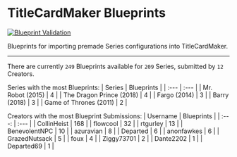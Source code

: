 # TitleCardMaker Blueprints
[![Blueprint Validation](https://github.com/TitleCardMaker/Blueprints/actions/workflows/pytest.yml/badge.svg?branch=master)](https://github.com/TitleCardMaker/Blueprints/actions/workflows/pytest.yml)

Blueprints for importing premade Series configurations into TitleCardMaker.

---

There are currently `249` Blueprints available for `209` Series, submitted by `12` Creators.

Series with the most Blueprints:
| Series | Blueprints |
| :--- | :--- |
| Mr. Robot (2015) | 4 |
| The Dragon Prince (2018) | 4 |
| Fargo (2014) | 3 |
| Barry (2018) | 3 |
| Game of Thrones (2011) | 2 |

Creators with the most Blueprint Submissions:
| Username | Blueprints |
| :---: | :--- |
| CollinHeist | 168 |
| flowcool | 32 |
| rtgurley | 13 |
| BenevolentNPC | 10 |
| azuravian | 8 |
| Departed | 6 |
| anonfawkes | 6 |
| GrazedNutsack | 5 |
| foux | 4 |
| Ziggy73701 | 2 |
| Dante2202 | 1 |
| Departed69 | 1 |
